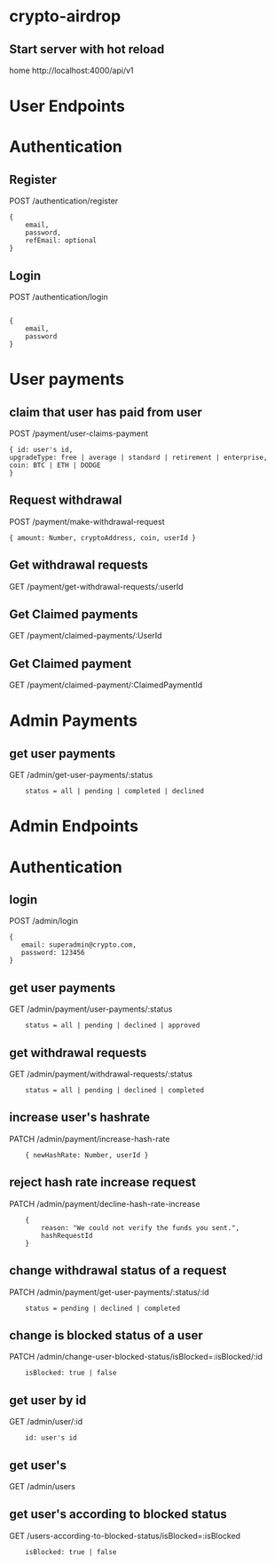 # crypto-airdrop

## Start server with hot reload

home http://localhost:4000/api/v1

# User Endpoints

# Authentication

## Register

POST /authentication/register

```
{
    email,
    password,
    refEmail: optional
}
```

## Login

POST /authentication/login

```

{
    email,
    password
}
```

# User payments

## claim that user has paid from user

POST /payment/user-claims-payment

```
{ id: user's id,
upgradeType: free | average | standard | retirement | enterprise,
coin: BTC | ETH | DODGE 
}
```
## Request withdrawal

POST /payment/make-withdrawal-request

```
{ amount: Number, cryptoAddress, coin, userId }
```

## Get withdrawal requests

GET /payment/get-withdrawal-requests/:userId
## Get Claimed payments

GET /payment/claimed-payments/:UserId
## Get Claimed payment

GET /payment/claimed-payment/:ClaimedPaymentId


# Admin Payments

## get user payments

GET /admin/get-user-payments/:status

```
    status = all | pending | completed | declined

```

# Admin Endpoints

# Authentication

## login

POST /admin/login

```
{
   email: superadmin@crypto.com,
   password: 123456
}
```

## get user payments

GET /admin/payment/user-payments/:status

```
    status = all | pending | declined | approved

```

## get withdrawal requests

GET /admin/payment/withdrawal-requests/:status

```
    status = all | pending | declined | completed

```

## increase user's hashrate

PATCH /admin/payment/increase-hash-rate

```
    { newHashRate: Number, userId }

```

## reject hash rate increase request

PATCH /admin/payment/decline-hash-rate-increase

```
    {
        reason: "We could not verify the funds you sent.",
        hashRequestId
    }
```

## change withdrawal status of a request

PATCH /admin/payment/get-user-payments/:status/:id

```
    status = pending | declined | completed

```
## change is blocked status of a user

PATCH /admin/change-user-blocked-status/isBlocked=:isBlocked/:id

```
    isBlocked: true | false

```
## get user by id

GET /admin/user/:id

```
    id: user's id

```
## get user's

GET /admin/users
## get user's according to blocked status

GET /users-according-to-blocked-status/isBlocked=:isBlocked
```
    isBlocked: true | false
```

